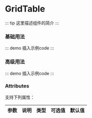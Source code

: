 
# GridTable

::: tip
这里描述组件的简介
:::

### 基础用法
::: demo
插入示例code
:::

### 高级用法
::: demo
插入示例code
:::


### Attributes

支持下列属性：

| 参数          | 说明            | 类型            | 可选值                 | 默认值   |
|-------------  |---------------- |---------------- |---------------------- |-------- |

